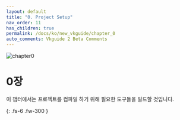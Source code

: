 ```yaml
---
layout: default
title: "0. Project Setup"
nav_order: 11
has_children: true
permalink: /docs/ko/new_vkguide/chapter_0
auto_comments: Vkguide 2 Beta Comments
---
```

![chapter0]({{site.baseurl}}/diagrams/chapter0.png)



# 0장


이 챕터에서는 프로젝트를 컴파일 하기 위해 필요한 도구들을 빌드할 것입니다.

{: .fs-6 .fw-300 }

